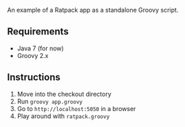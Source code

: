 An example of a Ratpack app as a standalone Groovy script.

## Requirements 

* Java 7 (for now)
* Groovy 2.x

## Instructions

1. Move into the checkout directory
2. Run `groovy app.groovy`
3. Go to `http://localhost:5050` in a browser
4. Play around with `ratpack.groovy`
